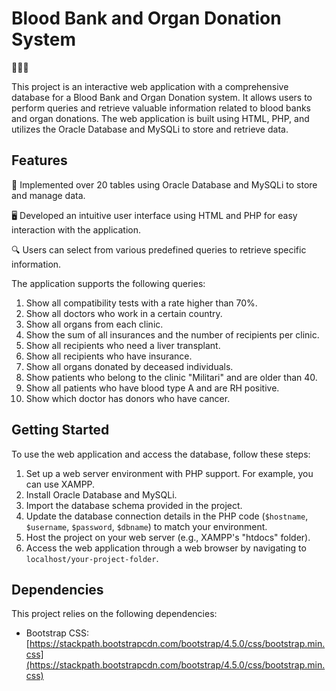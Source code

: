 # Blood Bank and Organ Donation System

🔬💉🏥

This project is an interactive web application with a comprehensive database for a Blood Bank and Organ Donation system. It allows users to perform queries and retrieve valuable information related to blood banks and organ donations. The web application is built using HTML, PHP, and utilizes the Oracle Database and MySQLi to store and retrieve data.

## Features

🌟 Implemented over 20 tables using Oracle Database and MySQLi to store and manage data.



🖥️ Developed an intuitive user interface using HTML and PHP for easy interaction with the application.

🔍 Users can select from various predefined queries to retrieve specific information.

The application supports the following queries:
1. Show all compatibility tests with a rate higher than 70%.
2. Show all doctors who work in a certain country.
3. Show all organs from each clinic.
4. Show the sum of all insurances and the number of recipients per clinic.
5. Show all recipients who need a liver transplant.
6. Show all recipients who have insurance.
7. Show all organs donated by deceased individuals.
8. Show patients who belong to the clinic "Militari" and are older than 40.
9. Show all patients who have blood type A and are RH positive.
10. Show which doctor has donors who have cancer.

## Getting Started

To use the web application and access the database, follow these steps:

1. Set up a web server environment with PHP support. For example, you can use XAMPP.
2. Install Oracle Database and MySQLi.
3. Import the database schema provided in the project.
4. Update the database connection details in the PHP code (`$hostname`, `$username`, `$password`, `$dbname`) to match your environment.
5. Host the project on your web server (e.g., XAMPP's "htdocs" folder).
6. Access the web application through a web browser by navigating to `localhost/your-project-folder`.

## Dependencies

This project relies on the following dependencies:

- Bootstrap CSS: [https://stackpath.bootstrapcdn.com/bootstrap/4.5.0/css/bootstrap.min.css](https://stackpath.bootstrapcdn.com/bootstrap/4.5.0/css/bootstrap.min.css)
